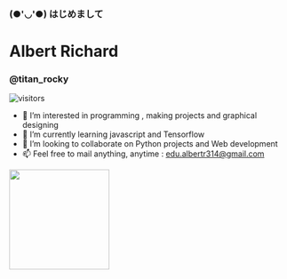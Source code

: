 ### (●'◡'●) はじめまして
# Albert Richard 
### @titan_rocky


![visitors](https://visitor-badge.glitch.me/badge?page_id="titan-rocky/titan-rocky/")


- 👀 I’m interested in programming , making projects and graphical designing
- 🌱 I’m currently learning javascript and Tensorflow
- 💞️ I’m looking to collaborate on Python projects and Web development
- 📫 Feel free to mail anything, anytime : edu.albertr314@gmail.com

<img height="180em" src="https://github-readme-stats.vercel.app/api?username=titan%-rocky&show_icons=true&hide_border=true&&count_private=true&include_all_commits=true" />
